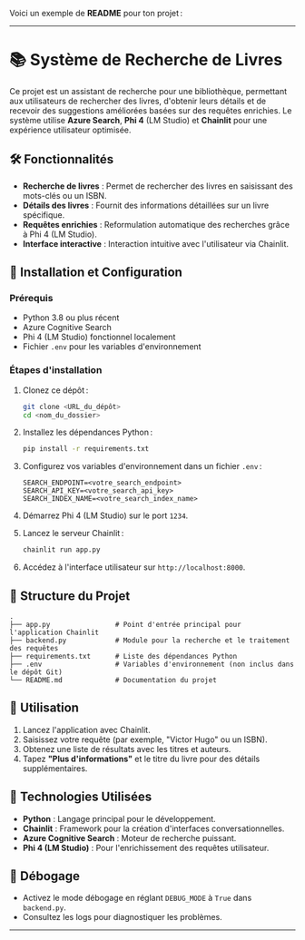 Voici un exemple de **README** pour ton projet :

---

# 📚 Système de Recherche de Livres

Ce projet est un assistant de recherche pour une bibliothèque, permettant aux utilisateurs de rechercher des livres, d'obtenir leurs détails et de recevoir des suggestions améliorées basées sur des requêtes enrichies. Le système utilise **Azure Search**, **Phi 4** (LM Studio) et **Chainlit** pour une expérience utilisateur optimisée.

## 🛠️ Fonctionnalités

- **Recherche de livres** : Permet de rechercher des livres en saisissant des mots-clés ou un ISBN.
- **Détails des livres** : Fournit des informations détaillées sur un livre spécifique.
- **Requêtes enrichies** : Reformulation automatique des recherches grâce à Phi 4 (LM Studio).
- **Interface interactive** : Interaction intuitive avec l'utilisateur via Chainlit.

## 🚀 Installation et Configuration

### Prérequis

- Python 3.8 ou plus récent
- Azure Cognitive Search
- Phi 4 (LM Studio) fonctionnel localement
- Fichier `.env` pour les variables d'environnement

### Étapes d'installation

1. Clonez ce dépôt :
   ```bash
   git clone <URL_du_dépôt>
   cd <nom_du_dossier>
   ```

2. Installez les dépendances Python :
   ```bash
   pip install -r requirements.txt
   ```

3. Configurez vos variables d'environnement dans un fichier `.env` :
   ```
   SEARCH_ENDPOINT=<votre_search_endpoint>
   SEARCH_API_KEY=<votre_search_api_key>
   SEARCH_INDEX_NAME=<votre_search_index_name>
   ```

4. Démarrez Phi 4 (LM Studio) sur le port `1234`.

5. Lancez le serveur Chainlit :
   ```bash
   chainlit run app.py
   ```

6. Accédez à l'interface utilisateur sur `http://localhost:8000`.

## 📂 Structure du Projet

```
.
├── app.py                # Point d'entrée principal pour l'application Chainlit
├── backend.py            # Module pour la recherche et le traitement des requêtes
├── requirements.txt      # Liste des dépendances Python
├── .env                  # Variables d'environnement (non inclus dans le dépôt Git)
└── README.md             # Documentation du projet
```

## 🌟 Utilisation

1. Lancez l'application avec Chainlit.
2. Saisissez votre requête (par exemple, "Victor Hugo" ou un ISBN).
3. Obtenez une liste de résultats avec les titres et auteurs.
4. Tapez **"Plus d'informations"** et le titre du livre pour des détails supplémentaires.

## 🔧 Technologies Utilisées

- **Python** : Langage principal pour le développement.
- **Chainlit** : Framework pour la création d'interfaces conversationnelles.
- **Azure Cognitive Search** : Moteur de recherche puissant.
- **Phi 4 (LM Studio)** : Pour l'enrichissement des requêtes utilisateur.

## 🐞 Débogage

- Activez le mode débogage en réglant `DEBUG_MODE` à `True` dans `backend.py`.
- Consultez les logs pour diagnostiquer les problèmes.


---


